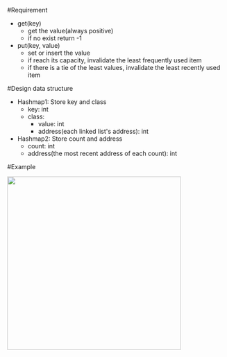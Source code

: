 
#Requirement

+ get(key)
  + get the value(always positive)
  + if no exist return -1
+ put(key, value)
  + set or insert the value
  + if reach its capacity, invalidate the least frequently used item
  + if there is a tie of the least values, invalidate the least recently used item

#Design data structure

+ Hashmap1: Store key and class
  + key: int
  + class:
    + value: int
    + address(each linked list's address): int
+ Hashmap2: Store count and address
  + count: int
  + address(the most recent address of each count): int


#Example

<img src="https://cloud.githubusercontent.com/assets/16299919/23830796/5cfaeec8-0756-11e7-9371-95d54a287fab.PNG" width="400">
